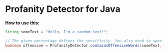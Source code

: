 # Profanity Detector for Java

**How to use this:**

```java
String someText = "Hello, I'm a random text!";

// The given percentage defines the sensitivity. You also need to specify the offensive words for the check
boolean offensive = ProfanityDetector.containsOffensiveWords(someText, percentage, offensivewords);
```